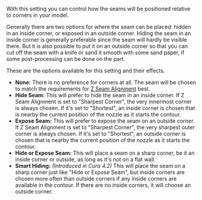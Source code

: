 With this setting you can control how the seams will be positioned relative to corners in your model.

Generally there are two options for where the seam can be placed: hidden in an inside corner, or exposed in an outside corner. Hiding the seam in an inside corner is generally preferable since the seam will hardly be visible there. But it is also possible to put it on an outside corner so that you can cut off the seam with a knife or sand it smooth with some sand paper, if some post-processing can be done on the part.

These are the options available for this setting and their effects.
* **None:** There is no preference for corners at all. The seam will be chosen to match the requirements for [Z Seam Alignment](z_seam_type.md) best.
* **Hide Seam:** This will prefer to hide the seam in an inside corner. If Z Seam Alignment is set to "Sharpest Corner", the very innermost corner is always chosen. If it's set to "Shortest", an inside corner is chosen that is nearby the current position of the nozzle as it starts the contour.
* **Expose Seam:** This will prefer to expose the seam on an outside corner. If Z Seam Alignment is set to "Sharpest Corner", the very sharpest outer corner is always chosen. If it's set to "Shortest", an outside corner is chosen that is nearby the current position of the nozzle as it starts the contour.
* **Hide or Expose Seam:** This will place a seam on a sharp corner, be it an inside corner or outside, as long as it's not on a flat wall.
* **Smart Hiding:** *(Introduced in Cura 4.2)* This will place the seam on a sharp corner just like "Hide or Expose Seam", but inside corners are chosen more often than outside corners if any inside corners are available in the contour. If there are no inside corners, it will choose an outside corner.